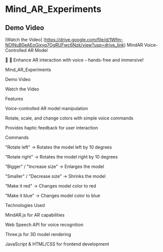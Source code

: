 # Mind_AR_Experiments

## Demo Video
[Watch the Video] (https://drive.google.com/file/d/1Wfm-NOINuB0eAEoGixyq7OgRUFwc6Nzk/view?usp=drive_link)
MindAR Voice-Controlled AR Model

🎤 🎯 Enhance AR interaction with voice – hands-free and immersive!

Mind_AR_Experiments

Demo Video

Watch the Video

Features

Voice-controlled AR model manipulation

Rotate, scale, and change colors with simple voice commands

Provides haptic feedback for user interaction

Commands

"Rotate left" → Rotates the model left by 10 degrees

"Rotate right" → Rotates the model right by 10 degrees

"Bigger" / "Increase size" → Enlarges the model

"Smaller" / "Decrease size" → Shrinks the model

"Make it red" → Changes model color to red

"Make it blue" → Changes model color to blue

Technologies Used

MindAR.js for AR capabilities

Web Speech API for voice recognition

Three.js for 3D model rendering

JavaScript & HTML/CSS for frontend development
